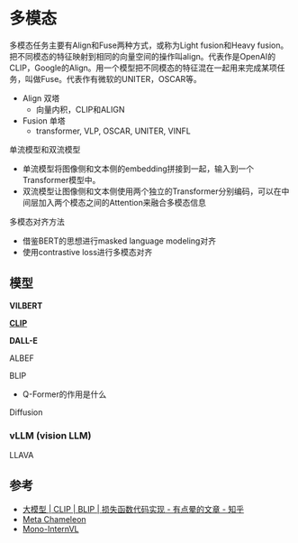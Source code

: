 # 多模态

多模态任务主要有Align和Fuse两种方式，或称为Light fusion和Heavy fusion。把不同模态的特征映射到相同的向量空间的操作叫align。代表作是OpenAI的CLIP，Google的Align。用一个模型把不同模态的特征混在一起用来完成某项任务，叫做Fuse。代表作有微软的UNITER，OSCAR等。

- Align 双塔
  - 向量内积，CLIP和ALIGN
- Fusion 单塔
  - transformer, VLP, OSCAR, UNITER, VINFL


单流模型和双流模型
- 单流模型将图像侧和文本侧的embedding拼接到一起，输入到一个Transformer模型中。
- 双流模型让图像侧和文本侧使用两个独立的Transformer分别编码，可以在中间层加入两个模态之间的Attention来融合多模态信息


多模态对齐方法
- 借鉴BERT的思想进行masked language modeling对齐
- 使用contrastive loss进行多模态对齐


## 模型

**VILBERT**

**[CLIP](https://github.com/openai/CLIP)**

**DALL-E**

ALBEF

BLIP
- Q-Former的作用是什么

Diffusion

### vLLM (vision LLM)
LLAVA


## 参考
- [大模型 | CLIP | BLIP | 损失函数代码实现 - 有点晕的文章 - 知乎](https://zhuanlan.zhihu.com/p/699507603)
- [Meta Chameleon](https://github.com/facebookresearch/chameleon)
- [Mono-InternVL](https://arxiv.org/abs/2410.08202)